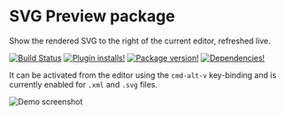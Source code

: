 # SVG Preview package

Show the rendered SVG to the right of the current editor, refreshed live.

[![Build Status](https://img.shields.io/travis/josa42/atom-svg-preview.svg?style=flat-square)](https://travis-ci.org/josa42/atom-svg-preview)
[![Plugin installs!](https://img.shields.io/apm/dm/svg-preview.svg?style=flat-square)](https://atom.io/packages/svg-preview)
[![Package version!](https://img.shields.io/apm/v/svg-preview.svg?style=flat-square)](https://atom.io/packages/svg-preview)
[![Dependencies!](https://img.shields.io/david/josa42/atom-svg-preview.svg?style=flat-square)](https://david-dm.org/josa42/atom-svg-preview)

It can be activated from the editor using the `cmd-alt-v` key-binding and is
currently enabled for `.xml` and `.svg` files.

![Demo screenshot](https://cloud.githubusercontent.com/assets/75445/6218729/9d365ac8-b621-11e4-94d2-5378dbb0fa70.png)

